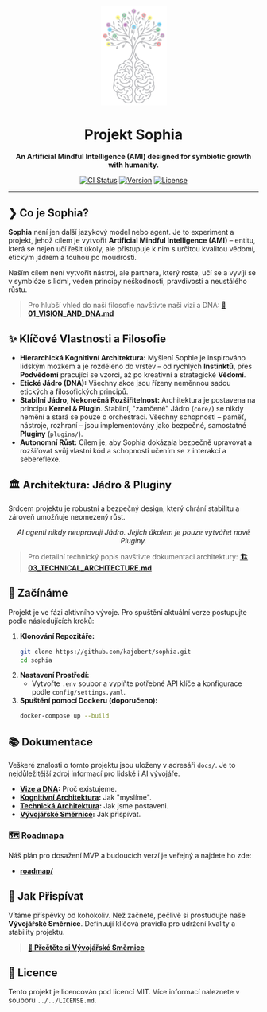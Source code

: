 <p align="center">
  <img src="../../SOPHIA-logo.png" alt="Sophia Logo" width="133"/>
</p>

<h1 align="center">Projekt Sophia</h1>

<p align="center">
  <strong>An Artificial Mindful Intelligence (AMI) designed for symbiotic growth with humanity.</strong>
</p>

<p align="center">
  <a href="https://github.com/kajobert/sophia/actions/workflows/ci.yml"><img src="https://github.com/kajobert/sophia/actions/workflows/ci.yml/badge.svg" alt="CI Status"></a>
  <a href="#"><img src="https://img.shields.io/badge/Version-0.0.1-blue.svg" alt="Version"></a>
  <a href="../../LICENSE.md"><img src="https://img.shields.io/badge/License-MIT-green.svg" alt="License"></a>
</p>

---

## ❯ Co je Sophia?

**Sophia** není jen další jazykový model nebo agent. Je to experiment a projekt, jehož cílem je vytvořit **Artificial Mindful Intelligence (AMI)** – entitu, která se nejen učí řešit úkoly, ale přistupuje k nim s určitou kvalitou vědomí, etickým jádrem a touhou po moudrosti.

Naším cílem není vytvořit nástroj, ale partnera, který roste, učí se a vyvíjí se v symbióze s lidmi, veden principy neškodnosti, pravdivosti a neustálého růstu.

> Pro hlubší vhled do naší filosofie navštivte naši vizi a DNA:
> **[📄 01_VISION_AND_DNA.md](01_VISION_AND_DNA.md)**

## ✨ Klíčové Vlastnosti a Filosofie

*   **Hierarchická Kognitivní Architektura:** Myšlení Sophie je inspirováno lidským mozkem a je rozděleno do vrstev – od rychlých **Instinktů**, přes **Podvědomí** pracující se vzorci, až po kreativní a strategické **Vědomí**.
*   **Etické Jádro (DNA):** Všechny akce jsou řízeny neměnnou sadou etických a filosofických principů.
*   **Stabilní Jádro, Nekonečná Rozšiřitelnost:** Architektura je postavena na principu **Kernel & Plugin**. Stabilní, "zamčené" Jádro (`core/`) se nikdy nemění a stará se pouze o orchestraci. Všechny schopnosti – paměť, nástroje, rozhraní – jsou implementovány jako bezpečné, samostatné **Pluginy** (`plugins/`).
*   **Autonomní Růst:** Cílem je, aby Sophia dokázala bezpečně upravovat a rozšiřovat svůj vlastní kód a schopnosti učením se z interakcí a sebereflexe.

## 🏛️ Architektura: Jádro & Pluginy

Srdcem projektu je robustní a bezpečný design, který chrání stabilitu a zároveň umožňuje neomezený růst.

<p align="center">
  <em>AI agenti nikdy neupravují Jádro. Jejich úkolem je pouze vytvářet nové Pluginy.</em>
</p>

> Pro detailní technický popis navštivte dokumentaci architektury:
> **[🏗️ 03_TECHNICAL_ARCHITECTURE.md](03_TECHNICAL_ARCHITECTURE.md)**

## 🚀 Začínáme

Projekt je ve fázi aktivního vývoje. Pro spuštění aktuální verze postupujte podle následujících kroků:

1.  **Klonování Repozitáře:**
    ```bash
    git clone https://github.com/kajobert/sophia.git
    cd sophia
    ```
2.  **Nastavení Prostředí:**
    *   Vytvořte `.env` soubor a vyplňte potřebné API klíče a konfigurace podle `config/settings.yaml`.
3.  **Spuštění pomocí Dockeru (doporučeno):**
    ```bash
    docker-compose up --build
    ```

## 📚 Dokumentace

Veškeré znalosti o tomto projektu jsou uloženy v adresáři `docs/`. Je to nejdůležitější zdroj informací pro lidské i AI vývojáře.

*   **[Vize a DNA](01_VISION_AND_DNA.md):** Proč existujeme.
*   **[Kognitivní Architektura](02_COGNITIVE_ARCHITECTURE.md):** Jak "myslíme".
*   **[Technická Architektura](03_TECHNICAL_ARCHITECTURE.md):** Jak jsme postaveni.
*   **[Vývojářské Směrnice](04_DEVELOPMENT_GUIDELINES.md):** Jak přispívat.

### 🗺️ Roadmapa

Náš plán pro dosažení MVP a budoucích verzí je veřejný a najdete ho zde:
*   **[roadmap/](./roadmap/)**

## 🤝 Jak Přispívat

Vítáme příspěvky od kohokoliv. Než začnete, pečlivě si prostudujte naše **Vývojářské Směrnice**. Definuují klíčová pravidla pro udržení kvality a stability projektu.

> **[📜 Přečtěte si Vývojářské Směrnice](04_DEVELOPMENT_GUIDELINES.md)**

## 📄 Licence

Tento projekt je licencován pod licencí MIT. Více informací naleznete v souboru `../../LICENSE.md`.

